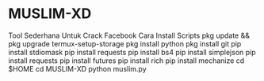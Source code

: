 # MUSLIM-XD
Tool Sederhana Untuk Crack Facebook  Cara Install Scripts pkg update &amp;&amp; pkg upgrade  termux-setup-storage  pkg install python  pkg install git  pip install stdiomask  pip install requests  pip install bs4  pip install simplejson  pip install requests  pip install futures  pip install rich  pip install mechanize  cd $HOME cd MUSLIM-XD python muslim.py

